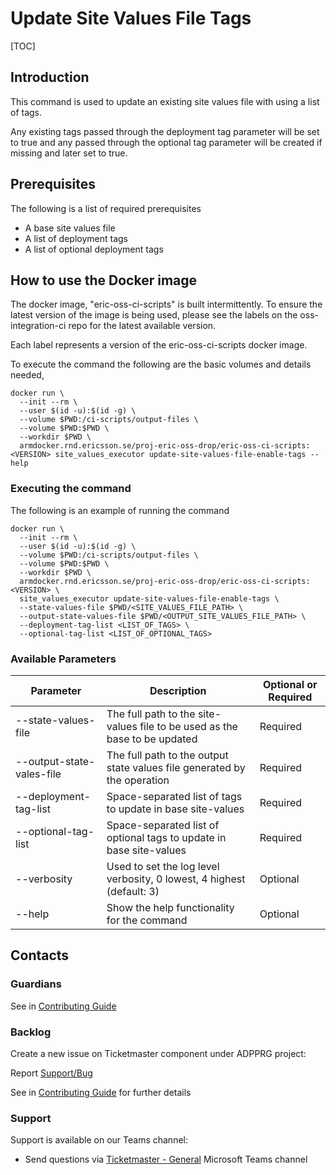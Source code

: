 # Update Site Values File Tags

[TOC]

## Introduction
This command is used to update an existing site values file with using a list of tags.

Any existing tags passed through the deployment tag parameter will be set to true and any passed through the optional
tag parameter will be created if missing and later set to true.

## Prerequisites
The following is a list of required prerequisites
- A base site values file
- A list of deployment tags
- A list of optional deployment tags

## How to use the Docker image
The docker image, "eric-oss-ci-scripts" is built intermittently.
To ensure the latest version of the image is being used, please see the labels on the oss-integration-ci
repo for the latest available version.

Each label represents a version of the eric-oss-ci-scripts docker image.

To execute the command the following are the basic volumes and details needed,
```
docker run \
  --init --rm \
  --user $(id -u):$(id -g) \
  --volume $PWD:/ci-scripts/output-files \
  --volume $PWD:$PWD \
  --workdir $PWD \
  armdocker.rnd.ericsson.se/proj-eric-oss-drop/eric-oss-ci-scripts:<VERSION> site_values_executor update-site-values-file-enable-tags --help
 ```

### Executing the command
The following is an example of running the command
```
docker run \
  --init --rm \
  --user $(id -u):$(id -g) \
  --volume $PWD:/ci-scripts/output-files \
  --volume $PWD:$PWD \
  --workdir $PWD \
  armdocker.rnd.ericsson.se/proj-eric-oss-drop/eric-oss-ci-scripts:<VERSION> \
  site_values_executor update-site-values-file-enable-tags \
  --state-values-file $PWD/<SITE_VALUES_FILE_PATH> \
  --output-state-values-file $PWD/<OUTPUT_SITE_VALUES_FILE_PATH> \
  --deployment-tag-list <LIST_OF_TAGS> \
  --optional-tag-list <LIST_OF_OPTIONAL_TAGS>
```


### Available Parameters
| Parameter                 | Description                                                                | Optional or Required |
|---------------------------|----------------------------------------------------------------------------|----------------------|
| --state-values-file       | The full path to the site-values file to be used as the base to be updated | Required             |
| --output-state-vales-file | The full path to the output state values file generated by the operation   | Required             |
| --deployment-tag-list     | Space-separated list of tags to update in base site-values                 | Required             |
| --optional-tag-list       | Space-separated list of optional tags to update in base site-values        | Required             |
| --verbosity               | Used to set the log level verbosity, 0 lowest, 4 highest  (default: 3)     | Optional             |
| --help                    | Show the help functionality for the command                                | Optional             |

## Contacts

### Guardians

See in [Contributing Guide](../../Contribution_Guide.md)

### Backlog

Create a new issue on Ticketmaster component under ADPPRG project:

Report [Support/Bug](https://jira-oss.seli.wh.rnd.internal.ericsson.com/browse/IDUN-4091)

See in [Contributing Guide](../../Contribution_Guide.md) for further details

### Support

Support is available on our Teams channel:

- Send questions via
  [Ticketmaster - General](https://teams.microsoft.com/l/channel/19%3a9f5ed758e3a6405daffee42e0284268b%40thread.skype/General?groupId=1483901a-b5c4-445a-b707-aa7a5d0c1b4c&tenantId=92e84ceb-fbfd-47ab-be52-080c6b87953f)
  Microsoft Teams channel
